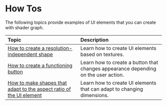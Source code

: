 # How Tos

The following topics provide examples of UI elements that you can create with shader graph.

| Topic                      | Description                                                      |
|:---------------------------|:-----------------------------------------------------------------|
| [How to create a resolution-independent shape](Shader-Graph-Sample-UGUI-Shaders-How-tos-Res-indepenent.md) | Learn how to create UI elements based on textures. |
| [How to create a functioning button](Shader-Graph-Sample-UGUI-Shaders-How-tos-Button.md) | Learn how to create a button that changes appearance depending on the user action. |
| [How to make shapes that adapt to the aspect ratio of the UI element](Shader-Graph-Sample-UGUI-Shaders-How-tos-aspect-ratio.md) | Learn how to create UI elements that can adapt to changing dimensions. |
